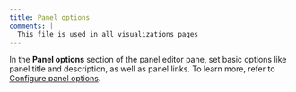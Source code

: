```yaml
---
title: Panel options
comments: |
  This file is used in all visualizations pages
---
```


In the **Panel options** section of the panel editor pane, set basic options like panel title and description, as well as panel links. To learn more, refer to [Configure panel options](https://metrics-dashboard.com/docs/metrics-dashboard/<METRICS_DASHBOARD_VERSION>/panels-visualizations/configure-panel-options/).

